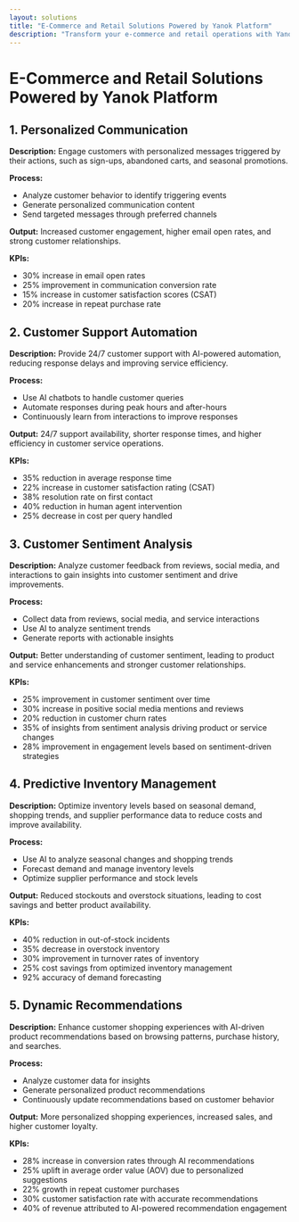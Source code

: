 ```yaml
---
layout: solutions
title: "E-Commerce and Retail Solutions Powered by Yanok Platform"
description: "Transform your e-commerce and retail operations with Yanok's AI-driven platform, offering personalized communication, customer support automation, sentiment analysis, and inventory management solutions."
---
```


# E-Commerce and Retail Solutions Powered by Yanok Platform

## 1. Personalized Communication

**Description:** Engage customers with personalized messages triggered by their actions, such as sign-ups, abandoned carts, and seasonal promotions.

**Process:**
- Analyze customer behavior to identify triggering events
- Generate personalized communication content
- Send targeted messages through preferred channels

**Output:** Increased customer engagement, higher email open rates, and strong customer relationships.

**KPIs:**
- 30% increase in email open rates
- 25% improvement in communication conversion rate
- 15% increase in customer satisfaction scores (CSAT)
- 20% increase in repeat purchase rate

## 2. Customer Support Automation

**Description:** Provide 24/7 customer support with AI-powered automation, reducing response delays and improving service efficiency.

**Process:**
- Use AI chatbots to handle customer queries
- Automate responses during peak hours and after-hours
- Continuously learn from interactions to improve responses

**Output:** 24/7 support availability, shorter response times, and higher efficiency in customer service operations.

**KPIs:**
- 35% reduction in average response time
- 22% increase in customer satisfaction rating (CSAT)
- 38% resolution rate on first contact
- 40% reduction in human agent intervention
- 25% decrease in cost per query handled

## 3. Customer Sentiment Analysis

**Description:** Analyze customer feedback from reviews, social media, and interactions to gain insights into customer sentiment and drive improvements.

**Process:**
- Collect data from reviews, social media, and service interactions
- Use AI to analyze sentiment trends
- Generate reports with actionable insights

**Output:** Better understanding of customer sentiment, leading to product and service enhancements and stronger customer relationships.

**KPIs:**
- 25% improvement in customer sentiment over time
- 30% increase in positive social media mentions and reviews
- 20% reduction in customer churn rates
- 35% of insights from sentiment analysis driving product or service changes
- 28% improvement in engagement levels based on sentiment-driven strategies

## 4. Predictive Inventory Management

**Description:** Optimize inventory levels based on seasonal demand, shopping trends, and supplier performance data to reduce costs and improve availability.

**Process:**
- Use AI to analyze seasonal changes and shopping trends
- Forecast demand and manage inventory levels
- Optimize supplier performance and stock levels

**Output:** Reduced stockouts and overstock situations, leading to cost savings and better product availability.

**KPIs:**
- 40% reduction in out-of-stock incidents
- 35% decrease in overstock inventory
- 30% improvement in turnover rates of inventory
- 25% cost savings from optimized inventory management
- 92% accuracy of demand forecasting

## 5. Dynamic Recommendations

**Description:** Enhance customer shopping experiences with AI-driven product recommendations based on browsing patterns, purchase history, and searches.

**Process:**
- Analyze customer data for insights
- Generate personalized product recommendations
- Continuously update recommendations based on customer behavior

**Output:** More personalized shopping experiences, increased sales, and higher customer loyalty.

**KPIs:**
- 28% increase in conversion rates through AI recommendations
- 25% uplift in average order value (AOV) due to personalized suggestions
- 22% growth in repeat customer purchases
- 30% customer satisfaction rate with accurate recommendations
- 40% of revenue attributed to AI-powered recommendation engagement
